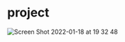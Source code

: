 # project
![Screen Shot 2022-01-18 at 19 32 48](https://user-images.githubusercontent.com/54610803/149956015-4e69565b-3a5b-403d-86fa-b9ca071bfecb.png)
